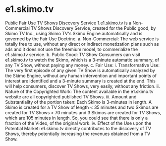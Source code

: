 # e1.skimo.tv
Public Fair Use TV Shows Discovery Service 
1.e1.skimo.tv is a Non-Commercial TV Shows Discovery Service, created for the Public good, by Skimo TV Inc., using Skimo TV's Skimo Engine automatically and is governed by the Fair Use Doctrine.
  a. Non-Commercial: The web service is totally free to use, without any direct or indirect monetization plans such as ads and it does not use the freemium model, to commerialize the e1.skimo.tv service.
  b. Public Good: TV Show Consumers can visit e1.skimo.tv to watch the Skimo, which is a 3-minute automatic summary, of any TV Show, without paying any money.
  c. Fair Use:
    i. Transformative Use: The very first episode of any given TV Show is automatically analyzed by the Skimo Engine, without any human intervention and important points of interest are identified and a 3-minute summary is created at the end. This will help consumers, discover TV Shows, very easily, without any friction. 
    ii. Nature of the Copyrighted Work: The content available in the e1.skimo.tv website are all copyrighted published TV Shows.
    iii. Amount and Substantiality of the portion taken: Each Skimo is 3-minutes in length. A Skimo is created for a TV Show of length < 35 minutes and two Skimos are created for TV Shows > 70 minutes and 3 Skimos are created for TV Shows, which are 105 minutes in length. So, you could see that there is only a fraction of the Video, of the original work.
    iv. Effect of the Use upon the Potential Market: e1.skimo.tv directly contributes to the discovery of TV Shows, thereby potentially increasing the revenues obtained from a TV Show.
